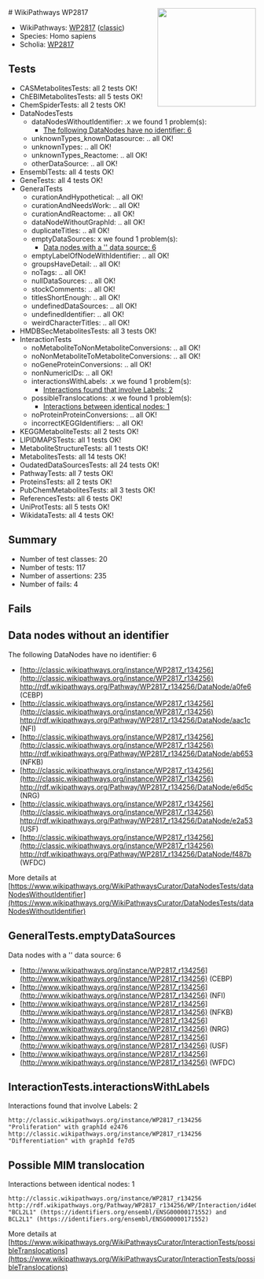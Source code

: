 <img style="float: right; width: 200px" src="https://upload.wikimedia.org/wikipedia/commons/thumb/8/83/Wplogo_with_text_500.png/640px-Wplogo_with_text_500.png" />
# WikiPathways WP2817

* WikiPathways: [WP2817](https://wikipathways.org/pathways/WP2817) ([classic](https://classic.wikipathways.org/instance/WP2817))
* Species: Homo sapiens
* Scholia: [WP2817](https://scholia.toolforge.org/wikipathways/WP2817)
## Tests
* CASMetabolitesTests: all 2 tests OK!
* ChEBIMetabolitesTests: all 5 tests OK!
* ChemSpiderTests: all 2 tests OK!
* DataNodesTests
    * dataNodesWithoutIdentifier: .x we found 1 problem(s):
        * [The following DataNodes have no identifier: 6](#d2d32fa5)
    * unknownTypes_knownDatasource: .. all OK!
    * unknownTypes: .. all OK!
    * unknownTypes_Reactome: .. all OK!
    * otherDataSource: .. all OK!
* EnsemblTests: all 4 tests OK!
* GeneTests: all 4 tests OK!
* GeneralTests
    * curationAndHypothetical: .. all OK!
    * curationAndNeedsWork: .. all OK!
    * curationAndReactome: .. all OK!
    * dataNodeWithoutGraphId: .. all OK!
    * duplicateTitles: .. all OK!
    * emptyDataSources: x we found 1 problem(s):
        * [Data nodes with a '' data source: 6](#3d121fd1)
    * emptyLabelOfNodeWithIdentifier: .. all OK!
    * groupsHaveDetail: .. all OK!
    * noTags: .. all OK!
    * nullDataSources: .. all OK!
    * stockComments: .. all OK!
    * titlesShortEnough: .. all OK!
    * undefinedDataSources: .. all OK!
    * undefinedIdentifier: .. all OK!
    * weirdCharacterTitles: .. all OK!
* HMDBSecMetabolitesTests: all 3 tests OK!
* InteractionTests
    * noMetaboliteToNonMetaboliteConversions: .. all OK!
    * noNonMetaboliteToMetaboliteConversions: .. all OK!
    * noGeneProteinConversions: .. all OK!
    * nonNumericIDs: .. all OK!
    * interactionsWithLabels: .x we found 1 problem(s):
        * [Interactions found that involve Labels: 2](#630d2679)
    * possibleTranslocations: .x we found 1 problem(s):
        * [Interactions between identical nodes: 1](#1c118206)
    * noProteinProteinConversions: .. all OK!
    * incorrectKEGGIdentifiers: .. all OK!
* KEGGMetaboliteTests: all 2 tests OK!
* LIPIDMAPSTests: all 1 tests OK!
* MetaboliteStructureTests: all 1 tests OK!
* MetabolitesTests: all 14 tests OK!
* OudatedDataSourcesTests: all 24 tests OK!
* PathwayTests: all 7 tests OK!
* ProteinsTests: all 2 tests OK!
* PubChemMetabolitesTests: all 3 tests OK!
* ReferencesTests: all 6 tests OK!
* UniProtTests: all 5 tests OK!
* WikidataTests: all 4 tests OK!


## Summary

* Number of test classes: 20
* Number of tests: 117
* Number of assertions: 235
* Number of fails: 4

## Fails

<a name="d2d32fa5" />

## Data nodes without an identifier

The following DataNodes have no identifier: 6

* [http://classic.wikipathways.org/instance/WP2817_r134256](http://classic.wikipathways.org/instance/WP2817_r134256) http://rdf.wikipathways.org/Pathway/WP2817_r134256/DataNode/a0fe6 (CEBP)
* [http://classic.wikipathways.org/instance/WP2817_r134256](http://classic.wikipathways.org/instance/WP2817_r134256) http://rdf.wikipathways.org/Pathway/WP2817_r134256/DataNode/aac1c (NFI)
* [http://classic.wikipathways.org/instance/WP2817_r134256](http://classic.wikipathways.org/instance/WP2817_r134256) http://rdf.wikipathways.org/Pathway/WP2817_r134256/DataNode/ab653 (NFKB)
* [http://classic.wikipathways.org/instance/WP2817_r134256](http://classic.wikipathways.org/instance/WP2817_r134256) http://rdf.wikipathways.org/Pathway/WP2817_r134256/DataNode/e6d5c (NRG)
* [http://classic.wikipathways.org/instance/WP2817_r134256](http://classic.wikipathways.org/instance/WP2817_r134256) http://rdf.wikipathways.org/Pathway/WP2817_r134256/DataNode/e2a53 (USF)
* [http://classic.wikipathways.org/instance/WP2817_r134256](http://classic.wikipathways.org/instance/WP2817_r134256) http://rdf.wikipathways.org/Pathway/WP2817_r134256/DataNode/f487b (WFDC)


More details at [https://www.wikipathways.org/WikiPathwaysCurator/DataNodesTests/dataNodesWithoutIdentifier](https://www.wikipathways.org/WikiPathwaysCurator/DataNodesTests/dataNodesWithoutIdentifier)

<a name="3d121fd1" />

## GeneralTests.emptyDataSources

Data nodes with a '' data source: 6

* [http://www.wikipathways.org/instance/WP2817_r134256](http://www.wikipathways.org/instance/WP2817_r134256) (CEBP)
* [http://www.wikipathways.org/instance/WP2817_r134256](http://www.wikipathways.org/instance/WP2817_r134256) (NFI)
* [http://www.wikipathways.org/instance/WP2817_r134256](http://www.wikipathways.org/instance/WP2817_r134256) (NFKB)
* [http://www.wikipathways.org/instance/WP2817_r134256](http://www.wikipathways.org/instance/WP2817_r134256) (NRG)
* [http://www.wikipathways.org/instance/WP2817_r134256](http://www.wikipathways.org/instance/WP2817_r134256) (USF)
* [http://www.wikipathways.org/instance/WP2817_r134256](http://www.wikipathways.org/instance/WP2817_r134256) (WFDC)


<a name="630d2679" />

## InteractionTests.interactionsWithLabels

Interactions found that involve Labels: 2
```
http://classic.wikipathways.org/instance/WP2817_r134256 "Proliferation" with graphId e2476
http://classic.wikipathways.org/instance/WP2817_r134256 "Differentiation" with graphId fe7d5
```

<a name="1c118206" />

## Possible MIM translocation

Interactions between identical nodes: 1
```
http://classic.wikipathways.org/instance/WP2817_r134256 http://rdf.wikipathways.org/Pathway/WP2817_r134256/WP/Interaction/id4e033ea6 "BCL2L1" (https://identifiers.org/ensembl/ENSG00000171552) and 
BCL2L1" (https://identifiers.org/ensembl/ENSG00000171552)
```

More details at [https://www.wikipathways.org/WikiPathwaysCurator/InteractionTests/possibleTranslocations](https://www.wikipathways.org/WikiPathwaysCurator/InteractionTests/possibleTranslocations)

